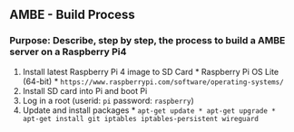 ## AMBE - Build Process
### Purpose: Describe, step by step, the process to build a AMBE server on a Raspberry Pi4

1. Install latest Raspberry Pi 4 image to SD Card
		* Raspberry Pi OS Lite (64-bit)
		* `https://www.raspberrypi.com/software/operating-systems/`
2. Install SD card into Pi and boot Pi
3. Log in a root (userid: `pi` password: `raspberry`)
4. Update and install packages
		* `apt-get update
		* apt-get upgrade
		* apt-get install git iptables iptables-persistent wireguard`


